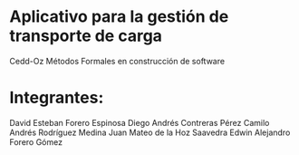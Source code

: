 # Aplicativo para la gestión de transporte de carga
Cedd-Oz
Métodos Formales en construcción de software

# Integrantes:

David Esteban Forero Espinosa
Diego Andrés Contreras Pérez
Camilo Andrés Rodríguez Medina
Juan Mateo de la Hoz Saavedra
Edwin Alejandro Forero Gómez
